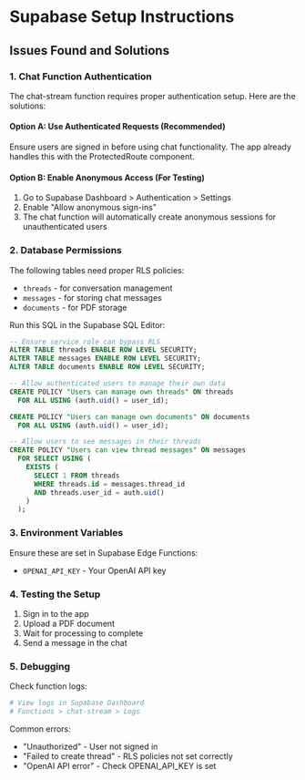 # Supabase Setup Instructions

## Issues Found and Solutions

### 1. Chat Function Authentication
The chat-stream function requires proper authentication setup. Here are the solutions:

#### Option A: Use Authenticated Requests (Recommended)
Ensure users are signed in before using chat functionality. The app already handles this with the ProtectedRoute component.

#### Option B: Enable Anonymous Access (For Testing)
1. Go to Supabase Dashboard > Authentication > Settings
2. Enable "Allow anonymous sign-ins"
3. The chat function will automatically create anonymous sessions for unauthenticated users

### 2. Database Permissions
The following tables need proper RLS policies:
- `threads` - for conversation management
- `messages` - for storing chat messages
- `documents` - for PDF storage

Run this SQL in the Supabase SQL Editor:

```sql
-- Ensure service role can bypass RLS
ALTER TABLE threads ENABLE ROW LEVEL SECURITY;
ALTER TABLE messages ENABLE ROW LEVEL SECURITY;
ALTER TABLE documents ENABLE ROW LEVEL SECURITY;

-- Allow authenticated users to manage their own data
CREATE POLICY "Users can manage own threads" ON threads
  FOR ALL USING (auth.uid() = user_id);

CREATE POLICY "Users can manage own documents" ON documents
  FOR ALL USING (auth.uid() = user_id);

-- Allow users to see messages in their threads
CREATE POLICY "Users can view thread messages" ON messages
  FOR SELECT USING (
    EXISTS (
      SELECT 1 FROM threads 
      WHERE threads.id = messages.thread_id 
      AND threads.user_id = auth.uid()
    )
  );
```

### 3. Environment Variables
Ensure these are set in Supabase Edge Functions:
- `OPENAI_API_KEY` - Your OpenAI API key

### 4. Testing the Setup
1. Sign in to the app
2. Upload a PDF document
3. Wait for processing to complete
4. Send a message in the chat

### 5. Debugging
Check function logs:
```bash
# View logs in Supabase Dashboard
# Functions > chat-stream > Logs
```

Common errors:
- "Unauthorized" - User not signed in
- "Failed to create thread" - RLS policies not set correctly
- "OpenAI API error" - Check OPENAI_API_KEY is set